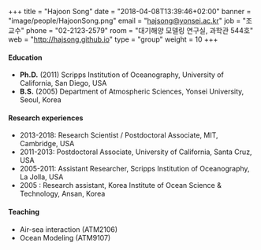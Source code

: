 +++
title = "Hajoon Song"
date = "2018-04-08T13:39:46+02:00"
banner = "image/people/HajoonSong.png"
email = "hajsong@yonsei.ac.kr"
job = "조교수"
phone = "02-2123-2579"
room = "대기해양 모델링 연구실, 과학관 544호"
web = "http://hajsong.github.io"
type = "group"
weight = 10
+++

#### Education
+ **Ph.D.** (2011) Scripps Institution of Oceanography, University of California, San Diego, USA
+ **B.S.** (2005) Department of Atmospheric Sciences, Yonsei University, Seoul, Korea

#### Research experiences
+ 2013-2018: Research Scientist / Postdoctoral Associate, MIT, Cambridge, USA
+ 2011-2013: Postdoctoral Associate, University of California, Santa Cruz, USA
+ 2005-2011: Assistant Researcher, Scripps Institution of Oceanography, La Jolla, USA
+ 2005 : Research assistant, Korea Institute of Ocean Science & Technology, Ansan, Korea

#### Teaching
+ Air-sea interaction (ATM2106)
+ Ocean Modeling (ATM9107)
